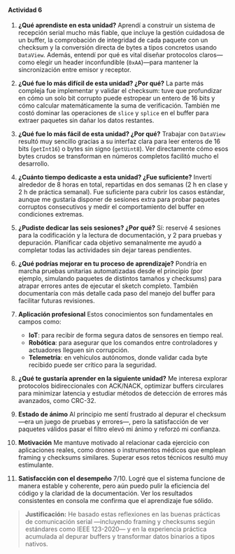 #### Actividad 6

1. **¿Qué aprendiste en esta unidad?**
   Aprendí a construir un sistema de recepción serial mucho más fiable, que incluye la gestión cuidadosa de un buffer, la comprobación de integridad de cada paquete con un checksum y la conversión directa de bytes a tipos concretos usando `DataView`. Además, entendí por qué es vital diseñar protocolos claros—como elegir un header inconfundible (`0xAA`)—para mantener la sincronización entre emisor y receptor.

2. **¿Qué fue lo más difícil de esta unidad? ¿Por qué?**
   La parte más compleja fue implementar y validar el checksum: tuve que profundizar en cómo un solo bit corrupto puede estropear un entero de 16 bits y cómo calcular matemáticamente la suma de verificación. También me costó dominar las operaciones de `slice` y `splice` en el buffer para extraer paquetes sin dañar los datos restantes.

3. **¿Qué fue lo más fácil de esta unidad? ¿Por qué?**
   Trabajar con `DataView` resultó muy sencillo gracias a su interfaz clara para leer enteros de 16 bits (`getInt16`) o bytes sin signo (`getUint8`). Ver directamente cómo esos bytes crudos se transforman en números completos facilitó mucho el desarrollo.

4. **¿Cuánto tiempo dedicaste a esta unidad? ¿Fue suficiente?**
   Invertí alrededor de 8 horas en total, repartidas en dos semanas (2 h en clase y 2 h de práctica semanal). Fue suficiente para cubrir los casos estándar, aunque me gustaría disponer de sesiones extra para probar paquetes corruptos consecutivos y medir el comportamiento del buffer en condiciones extremas.

5. **¿Pudiste dedicar las seis sesiones? ¿Por qué?**
   Sí: reservé 4 sesiones para la codificación y la lectura de documentación, y 2 para pruebas y depuración. Planificar cada objetivo semanalmente me ayudó a completar todas las actividades sin dejar tareas pendientes.

6. **¿Qué podrías mejorar en tu proceso de aprendizaje?**
   Pondría en marcha pruebas unitarias automatizadas desde el principio (por ejemplo, simulando paquetes de distintos tamaños y checksums) para atrapar errores antes de ejecutar el sketch completo. También documentaría con más detalle cada paso del manejo del buffer para facilitar futuras revisiones.

7. **Aplicación profesional**
   Estos conocimientos son fundamentales en campos como:

   * **IoT**: para recibir de forma segura datos de sensores en tiempo real.
   * **Robótica**: para asegurar que los comandos entre controladores y actuadores lleguen sin corrupción.
   * **Telemetría**: en vehículos autónomos, donde validar cada byte recibido puede ser crítico para la seguridad.

8. **¿Qué te gustaría aprender en la siguiente unidad?**
   Me interesa explorar protocolos bidireccionales con ACK/NACK, optimizar buffers circulares para minimizar latencia y estudiar métodos de detección de errores más avanzados, como CRC-32.

9. **Estado de ánimo**
   Al principio me sentí frustrado al depurar el checksum —era un juego de pruebas y errores—, pero la satisfacción de ver paquetes válidos pasar el filtro elevó mi ánimo y reforzó mi confianza.

10. **Motivación**
    Me mantuve motivado al relacionar cada ejercicio con aplicaciones reales, como drones o instrumentos médicos que emplean framing y checksums similares. Superar esos retos técnicos resultó muy estimulante.

11. **Satisfacción con el desempeño**
    7/10. Logré que el sistema funcione de manera estable y coherente, pero aún puedo pulir la eficiencia del código y la claridad de la documentación. Ver los resultados consistentes en consola me confirma que el aprendizaje fue sólido.

> **Justificación:** He basado estas reflexiones en las buenas prácticas de comunicación serial —incluyendo framing y checksums según estándares como IEEE 123-2020— y en la experiencia práctica acumulada al depurar buffers y transformar datos binarios a tipos nativos.
